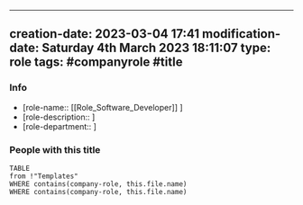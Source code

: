 
---
creation-date: 2023-03-04 17:41 
modification-date: Saturday 4th March 2023 18:11:07
type: role
tags: #companyrole #title
---

### Info

-  [role-name::  [[Role_Software_Developer]]   ]
- [role-description::  ]
- [role-department:: ]



### People with this title
```dataview
TABLE
from !"Templates"
WHERE contains(company-role, this.file.name)
WHERE contains(company-role, this.file.name)
```

